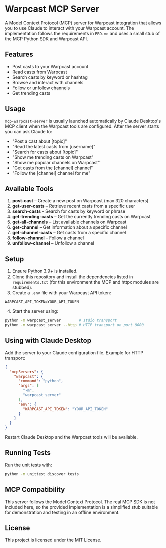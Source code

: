 # Warpcast MCP Server

A Model Context Protocol (MCP) server for Warpcast integration that allows you to use Claude to interact with your Warpcast account. The implementation follows the requirements in `PRD.md` and uses a small stub of the MCP Python SDK and Warpcast API.

## Features

- Post casts to your Warpcast account
- Read casts from Warpcast
- Search casts by keyword or hashtag
- Browse and interact with channels
- Follow or unfollow channels
- Get trending casts

## Usage

`mcp-warpcast-server` is usually launched automatically by Claude Desktop's MCP client when the Warpcast tools are configured. After the server starts you can ask Claude to:

- "Post a cast about [topic]"
- "Read the latest casts from [username]"
- "Search for casts about [topic]"
- "Show me trending casts on Warpcast"
- "Show me popular channels on Warpcast"
- "Get casts from the [channel] channel"
- "Follow the [channel] channel for me"

## Available Tools

1. **post-cast** – Create a new post on Warpcast (max 320 characters)
2. **get-user-casts** – Retrieve recent casts from a specific user
3. **search-casts** – Search for casts by keyword or phrase
4. **get-trending-casts** – Get the currently trending casts on Warpcast
5. **get-all-channels** – List available channels on Warpcast
6. **get-channel** – Get information about a specific channel
7. **get-channel-casts** – Get casts from a specific channel
8. **follow-channel** – Follow a channel
9. **unfollow-channel** – Unfollow a channel

## Setup

1. Ensure Python 3.9+ is installed.
2. Clone this repository and install the dependencies listed in `requirements.txt` (for this environment the MCP and httpx modules are stubbed).
3. Create a `.env` file with your Warpcast API token:

```env
WARPCAST_API_TOKEN=YOUR_API_TOKEN
```

4. Start the server using:

```bash
python -m warpcast_server        # stdio transport
python -m warpcast_server --http # HTTP transport on port 8000
```

## Using with Claude Desktop

Add the server to your Claude configuration file. Example for HTTP transport:

```json
{
  "mcpServers": {
    "warpcast": {
      "command": "python",
      "args": [
        "-m",
        "warpcast_server"
      ],
      "env": {
        "WARPCAST_API_TOKEN": "YOUR_API_TOKEN"
      }
    }
  }
}

```

Restart Claude Desktop and the Warpcast tools will be available.

## Running Tests

Run the unit tests with:

```bash
python -m unittest discover tests
```

## MCP Compatibility

This server follows the Model Context Protocol. The real MCP SDK is not included here, so the provided implementation is a simplified stub suitable for demonstration and testing in an offline environment.

## License

This project is licensed under the MIT License.

